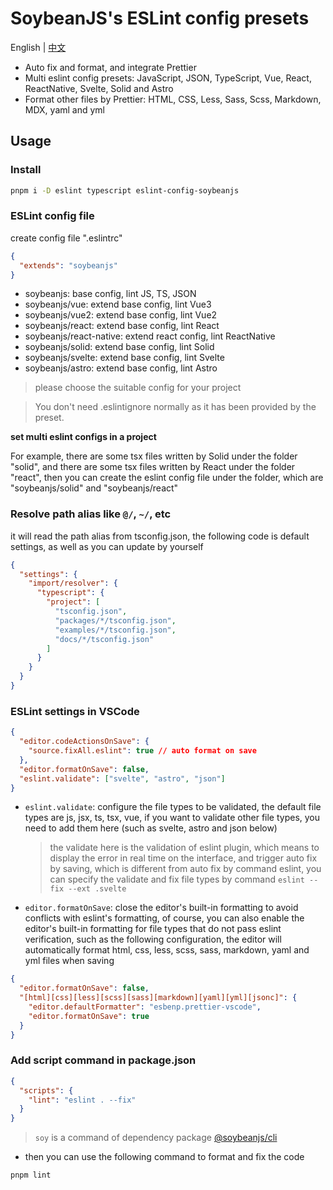 # SoybeanJS's ESLint config presets

English | [中文](./README.zh_CN.md)

- Auto fix and format, and integrate Prettier
- Multi eslint config presets: JavaScript, JSON, TypeScript, Vue, React, ReactNative, Svelte, Solid and Astro
- Format other files by Prettier: HTML, CSS, Less, Sass, Scss, Markdown, MDX, yaml and yml

## Usage

### Install

```bash
pnpm i -D eslint typescript eslint-config-soybeanjs
```

### ESLint config file

create config file ".eslintrc"

```json
{
  "extends": "soybeanjs"
}
```

- soybeanjs: base config, lint JS, TS, JSON
- soybeanjs/vue: extend base config, lint Vue3
- soybeanjs/vue2: extend base config, lint Vue2
- soybeanjs/react: extend base config, lint React
- soybeanjs/react-native: extend react config, lint ReactNative
- soybeanjs/solid: extend base config, lint Solid
- soybeanjs/svelte: extend base config, lint Svelte
- soybeanjs/astro: extend base config, lint Astro

> please choose the suitable config for your project

> You don't need .eslintignore normally as it has been provided by the preset.

**set multi eslint configs in a project**

For example, there are some tsx files written by Solid under the folder "solid", and there are some tsx files written by React under the folder "react", then you can create the eslint config file under the folder, which are "soybeanjs/solid" and "soybeanjs/react"

### Resolve path alias like `@/`, `~/`, etc

it will read the path alias from tsconfig.json, the following code is default settings, as well as you can update by yourself

```json
{
  "settings": {
    "import/resolver": {
      "typescript": {
        "project": [
          "tsconfig.json",
          "packages/*/tsconfig.json",
          "examples/*/tsconfig.json",
          "docs/*/tsconfig.json"
        ]
      }
    }
  }
}
```

### ESLint settings in VSCode

```json
{
  "editor.codeActionsOnSave": {
    "source.fixAll.eslint": true // auto format on save
  },
  "editor.formatOnSave": false,
  "eslint.validate": ["svelte", "astro", "json"]
}
```

- `eslint.validate`: configure the file types to be validated, the default file types are js, jsx, ts, tsx, vue, if you want to validate other file types, you need to add them here (such as svelte, astro and json below)

  > the validate here is the validation of eslint plugin, which means to display the error in real time on the interface, and trigger auto fix by saving, which is different from auto fix by command eslint, you can specify the validate and fix file types by command `eslint --fix --ext .svelte`

- `editor.formatOnSave`: close the editor's built-in formatting to avoid conflicts with eslint's formatting, of course, you can also enable the editor's built-in formatting for file types that do not pass eslint verification, such as the following configuration, the editor will automatically format html, css, less, scss, sass, markdown, yaml and yml files when saving

```json
{
  "editor.formatOnSave": false,
  "[html][css][less][scss][sass][markdown][yaml][yml][jsonc]": {
    "editor.defaultFormatter": "esbenp.prettier-vscode",
    "editor.formatOnSave": true
  }
}
```

### Add script command in package.json

```json
{
  "scripts": {
    "lint": "eslint . --fix"
  }
}
```

> `soy` is a command of dependency package [@soybeanjs/cli](https://github.com/soybeanjs/cli)

- then you can use the following command to format and fix the code

```bash
pnpm lint
```
